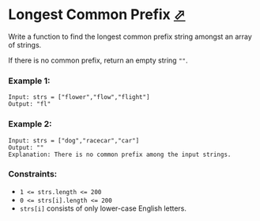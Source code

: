 # Longest Common Prefix [⬀](https://leetcode.com/problems/longest-common-prefix/)

Write a function to find the longest common prefix string amongst an array of strings.

If there is no common prefix, return an empty string `""`.

### Example 1:
```
Input: strs = ["flower","flow","flight"]
Output: "fl"
```

### Example 2:
```
Input: strs = ["dog","racecar","car"]
Output: ""
Explanation: There is no common prefix among the input strings.
```

### Constraints:

- `1 <= strs.length <= 200`
- `0 <= strs[i].length <= 200`
- `strs[i]` consists of only lower-case English letters.

